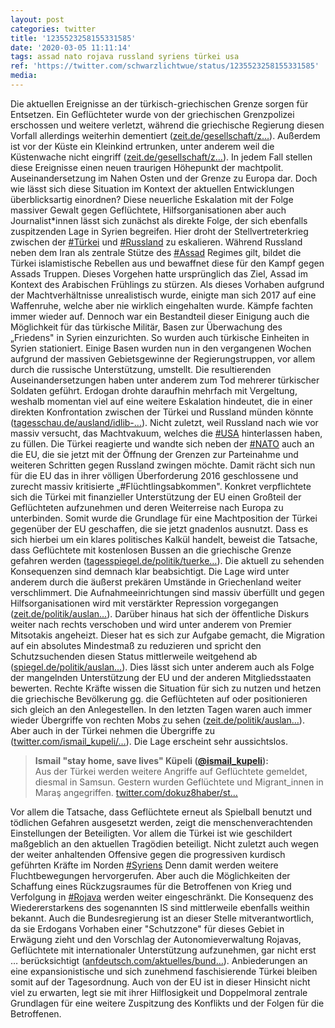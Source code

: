 ```yaml
---
layout: post
categories: twitter
title: '1235523258155331585'
date: '2020-03-05 11:11:14'
tags: assad nato rojava russland syriens türkei usa
ref: 'https://twitter.com/schwarzlichtwue/status/1235523258155331585'
media:
---
```

Die aktuellen Ereignisse an der türkisch-griechischen Grenze sorgen für Entsetzen. Ein Geflüchteter wurde von der griechischen Grenzpolizei erschossen und weitere verletzt, während die griechische Regierung diesen Vorfall allerdings weiterhin dementiert ([zeit.de/gesellschaft/z…](https://www.zeit.de/gesellschaft/zeitgeschehen/2020-03/eu-grenze-fluechtlinge-griechenland-tuerkei)). 
Außerdem ist vor der Küste ein Kleinkind ertrunken, unter anderem weil die Küstenwache nicht eingriff ([zeit.de/gesellschaft/z…](https://www.zeit.de/gesellschaft/zeitgeschehen/2020-03/griechische-kuestenwache-kleinkind-tod-schlauchboot)). In jedem Fall stellen diese Ereignisse einen neuen traurigen Höhepunkt der machtpolit. Auseinandersetzung im Nahen Osten und der Grenze zu Europa dar. 
Doch wie lässt sich diese Situation im Kontext der aktuellen Entwicklungen überblicksartig einordnen? 
Diese neuerliche Eskalation mit der Folge massiver Gewalt gegen Geflüchtete, Hilfsorganisationen aber auch Journalist\*innen lässt sich zunächst als direkte Folge, der sich ebenfalls zuspitzenden Lage in Syrien begreifen. 
Hier droht der Stellvertreterkrieg zwischen der [#Türkei](/t/türkei) und [#Russland](/t/russland) zu eskalieren. 
Während Russland neben dem Iran als zentrale Stütze des [#Assad](/t/assad) Regimes gilt, bildet die Türkei islamistische Rebellen aus und bewaffnet diese für den Kampf gegen Assads Truppen. Dieses Vorgehen hatte ursprünglich das Ziel, Assad im Kontext des Arabischen Frühlings zu stürzen. 
Als dieses Vorhaben aufgrund der Machtverhältnisse unrealistisch wurde, einigte man sich 2017 auf eine Waffenruhe, welche aber nie wirklich eingehalten wurde. Kämpfe fachten immer wieder auf. 
Dennoch war ein Bestandteil dieser Einigung auch die Möglichkeit für das türkische Militär, Basen zur Überwachung des „Friedens" in Syrien einzurichten. So wurden auch türkische Einheiten in Syrien stationiert. 
Einige Basen wurden nun in den vergangenen Wochen aufgrund der massiven Gebietsgewinne der Regierungstruppen, vor allem durch die russische Unterstützung, umstellt. Die resultierenden Auseinandersetzungen haben unter anderem zum Tod mehrerer türkischer Soldaten geführt. 
Erdogan drohte daraufhin mehrfach mit Vergeltung, weshalb momentan viel auf eine weitere Eskalation hindeutet, die in einer direkten Konfrontation zwischen der Türkei und Russland münden könnte ([tagesschau.de/ausland/idlib-…](https://www.tagesschau.de/ausland/idlib-analyse-101.html)). 
Nicht zuletzt, weil Russland nach wie vor massiv versucht, das Machtvakuum, welches die [#USA](/t/usa) hinterlassen haben, zu füllen. 
Die Türkei reagierte und wandte sich neben der [#NATO](/t/nato) auch an die EU, die sie jetzt mit der Öffnung der Grenzen zur Parteinahme und weiteren Schritten gegen Russland zwingen möchte. 
Damit rächt sich nun für die EU das in ihrer völligen Überforderung 2016 geschlossene und zurecht massiv kritisierte „#Flüchtlingsabkommen". 
Konkret verpflichtete sich die Türkei mit finanzieller Unterstützung der EU einen Großteil der Geflüchteten aufzunehmen und deren Weiterreise nach Europa zu unterbinden. 
Somit wurde die Grundlage für eine Machtposition der Türkei gegenüber der EU geschaffen, die sie jetzt gnadenlos ausnutzt. 
Dass es sich hierbei um ein klares politisches Kalkül handelt, beweist die Tatsache, dass Geflüchtete mit kostenlosen Bussen an die griechische Grenze gefahren werden ([tagesspiegel.de/politik/tuerke…](https://www.tagesspiegel.de/politik/tuerkei-laesst-syrer-zur-eu-grenze-reisen-griechische-polizei-setzt-pfellerspray-gegen-fluechtlinge-ein/25592528.html)). Die aktuell zu sehenden Konsequenzen sind demnach klar beabsichtigt. 
Die Lage wird unter anderem durch die äußerst prekären Umstände in Griechenland weiter verschlimmert. Die Aufnahmeeinrichtungen sind massiv überfüllt und gegen Hilfsorganisationen wird mit verstärkter Repression vorgegangen ([zeit.de/politik/auslan…](https://www.zeit.de/politik/ausland/2019-05/migration-fluechtlingslager-griechenland-tuerkei-familiennachzug-deutschland)). 
Darüber hinaus hat sich der öffentliche Diskurs weiter nach rechts verschoben und wird unter anderem von Premier Mitsotakis angeheizt. 
Dieser hat es sich zur Aufgabe gemacht, die Migration auf ein absolutes Mindestmaß zu reduzieren und spricht den Schutzsuchenden diesen Status mittlerweile weitgehend ab ([spiegel.de/politik/auslan…](https://www.spiegel.de/politik/ausland/griechenland-wie-die-griechen-auf-den-fluechtlingsandrang-reagieren-a-1290515.html)). 
Dies lässt sich unter anderem auch als Folge der mangelnden Unterstützung der EU und der anderen Mitgliedsstaaten bewerten. 
Rechte Kräfte wissen die Situation für sich zu nutzen und hetzen die griechische Bevölkerung gg. die Geflüchteten auf oder positionieren sich gleich an den Anlegestellen. In den letzten Tagen waren auch immer wieder Übergriffe von rechten Mobs zu sehen ([zeit.de/politik/auslan…](https://www.zeit.de/politik/ausland/2020-03/lesbos-griechenland-fluechtlinge-proteste-tuerkei-eu)). 
Aber auch in der Türkei nehmen die Übergriffe zu ([twitter.com/ismail_kupeli/…](https://twitter.com/ismail_kupeli/status/1234372042436288513?s=09)). Die Lage erscheint sehr aussichtslos. 
> <b>Ismail "stay home, save lives" Küpeli ([@ismail_kupeli](https://twitter.com/ismail_kupeli)):</b>  
>Aus der Türkei werden weitere Angriffe auf Geflüchtete gemeldet, diesmal in Samsun. Gestern wurden  Geflüchtete und Migrant_innen in Maraş angegriffen. [twitter.com/dokuz8haber/st…](https://twitter.com/dokuz8haber/status/1234369743634735104)   


Vor allem die Tatsache, dass Geflüchtete erneut als Spielball benutzt und tödlichen Gefahren ausgesetzt werden, zeigt die menschenverachtenden Einstellungen der Beteiligten. Vor allem die Türkei ist wie geschildert maßgeblich an den aktuellen Tragödien beteiligt. 
Nicht zuletzt auch wegen der weiter anhaltenden Offensive gegen die progressiven kurdisch geführten Kräfte im Norden [#Syriens](/t/syriens)  Denn damit werden weitere Fluchtbewegungen hervorgerufen. 
Aber auch die Möglichkeiten der Schaffung eines Rückzugsraumes für die Betroffenen von Krieg und Verfolgung in [#Rojava](/t/rojava) werden weiter eingeschränkt. Die Konsequenz des Wiedererstarkens des sogenannten IS sind mittlerweile ebenfalls weithin bekannt. 
Auch die Bundesregierung ist an dieser Stelle mitverantwortlich, da sie Erdogans Vorhaben einer "Schutzzone" für dieses Gebiet in Erwägung zieht und den Vorschlag der Autonomieverwaltung Rojavas, Geflüchtete mit internationaler Unterstützung aufzunehmen, gar nicht erst … 
berücksichtigt ([anfdeutsch.com/aktuelles/bund…](https://anfdeutsch.com/aktuelles/bundesregierung-bringt-erneut-sicherheitszone-ins-gespraech-17680)). Anbiederungen an eine expansionistische und sich zunehmend faschisierende Türkei bleiben somit auf der Tagesordnung. 
Auch von der EU ist in dieser Hinsicht nicht viel zu erwarten, legt sie mit ihrer Hilflosigkeit und Doppelmoral zentrale Grundlagen für eine weitere Zuspitzung des Konflikts und der Folgen für die Betroffenen. 